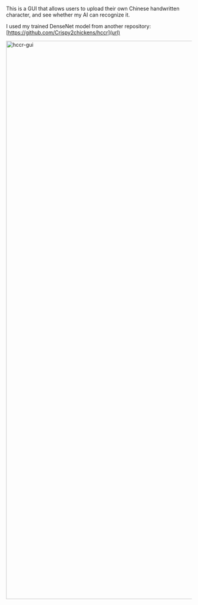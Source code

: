 This is a GUI that allows users to upload their own Chinese handwritten character, and see whether my AI can recognize it. 

I used my trained DenseNet model from another repository: [https://github.com/Crispy2chickens/hccr](url) 

<img width="1512" alt="hccr-gui" src="https://github.com/user-attachments/assets/bc0843be-518e-4c09-a2ee-c197e148be26" />
